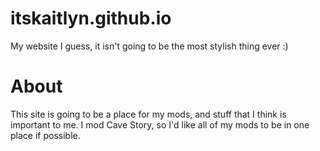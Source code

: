 # itskaitlyn.github.io
My website I guess, it isn't going to be the most stylish thing ever :)

# About
This site is going to be a place for my mods, and stuff that I think is important to me. I mod Cave Story, so I'd like all of my mods to be in one place if possible.
